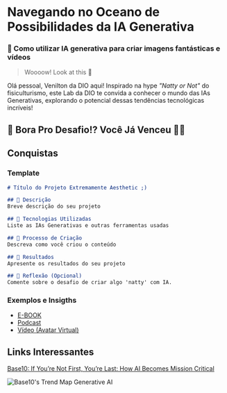 # Navegando no Oceano de Possibilidades da IA Generativa

### 🚀 Como utilizar IA generativa para criar imagens fantásticas e vídeos 

> Woooow! Look at this 👀

Olá pessoal, Venilton da DIO aqui! Inspirado na hype _"Natty or Not"_ do fisiculturismo, este Lab da DIO te convida a conhecer o mundo das IAs Generativas, explorando o potencial dessas tendências tecnológicas incríveis!

## 🎯 Bora Pro Desafio!? Você Já Venceu 💪🤓

## Conquistas 



### Template

```markdown
# Título do Projeto Extremamente Aesthetic ;)

## 📒 Descrição
Breve descrição do seu projeto

## 🤖 Tecnologias Utilizadas
Liste as IAs Generativas e outras ferramentas usadas

## 🧐 Processo de Criação
Descreva como você criou o conteúdo

## 🚀 Resultados
Apresente os resultados do seu projeto

## 💭 Reflexão (Opcional)
Comente sobre o desafio de criar algo 'natty' com IA.
```

### Exemplos e Insigths

- [E-BOOK](/exemplos/E-BOOK.md)
- [Podcast](/exemplos/PODCAST.md)
- [Vídeo (Avatar Virtual)](/exemplos/VIDEO.md)

## Links Interessantes

[Base10: If You’re Not First, You’re Last: How AI Becomes Mission Critical](https://base10.vc/post/generative-ai-mission-critical/)

![Base10's Trend Map Generative AI](https://github.com/digitalinnovationone/lab-natty-or-not/assets/730492/f4df26e8-f8f7-4419-8252-c69d73ea930c)
